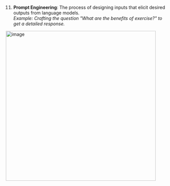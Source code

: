 
11. **Prompt Engineering**: The process of designing inputs that elicit desired outputs from language models.  
    *Example: Crafting the question "What are the benefits of exercise?" to get a detailed response.*
    
<img width="468" alt="image" src="https://github.com/user-attachments/assets/debc0731-efb9-46f6-8b15-9e22dac1a537">
